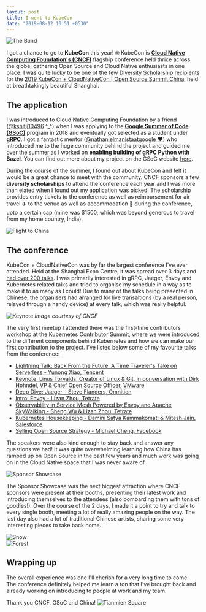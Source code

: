 ```yaml
---
layout: post
title: I went to KubeCon
date: "2019-08-12 10:51 +0530"
---
```


![The Bund](/assets/code/kubecon/bund.jpeg)

I got a chance to go to **KubeCon** this year! 🤓 KubeCon is **[Cloud Native Computing Foundation's (CNCF)](https://www.cncf.io/)** flagship conference held thrice across the globe, gathering Open Source and Cloud Native enthusiasts in one place. I was quite lucky to be one of the few [Diversity Scholarship recipients](https://events19.lfasiallc.com/events/kubecon-cloudnativecon-china-2019/attend/diversity-scholarships/) for the [2019 KubeCon + CloudNativeCon \| Open Source Summit China](https://events19.lfasiallc.com/events/kubecon-cloudnativecon-china-2019/), held at breathtakingly beautiful Shanghai.

## The application

I was introduced to Cloud Native Computing Foundation by a friend ([@kshitij10496](https://twitter.com/kshitij10496) ^_^) when I was applying to the **[Google Summer of Code (GSoC)](https://summerofcode.withgoogle.com/)** program in 2018 and eventually got selected as a student under **[gRPC](https://grpc.io/)**. I got a fantastic mentor ([@nathanielmanistaatgoogle ❤️](https://github.com/nathanielmanistaatgoogle)) who introduced me to the huge community behind the project and guided me over the summer as I worked on **enabling building of gRPC Python with Bazel**. You can find out more about my project on the GSoC website [here](https://summerofcode.withgoogle.com/archive/2018/projects/5400971639259136/).

During the course of the summer, I found out about KubeCon and felt it would be a great chance to meet with the community. CNCF sponsors a few **diversity scholarships** to attend the conference each year and I was more than elated when I found out my application was picked! The scholarship provides entry tickets to the conference as well as reimbursement for air travel ✈️ to the venue as well as accommodation 🏨 during the conference, upto a certain cap (mine was $1500, which was beyond generous to travel from my home country, India).

![Flight to China](/assets/code/kubecon/flight.jpeg)

## The conference

KubeCon + CloudNativeCon was by far the largest conference I've ever attended. Held at the Shanghai Expo Centre, it was spread over 3 days and [had over 200 talks](https://events19.lfasiallc.com/events/kubecon-cloudnativecon-china-2019/schedule-english/). I was primarily interested in gRPC, Jaeger, Envoy and Kubernetes related talks and tried to organise my schedule in a way as to make it to as many as I could! Due to many of the talks being presented in Chinese, the organisers had arranged for live transaltions (by a real person, relayed through a handy device) at every talk, which was really helpful.

![Keynote](/assets/code/kubecon/conference.jpg)
*Image courtesy of CNCF*

The very first meetup I attended there was the first-time contributors workshop at the Kubernetes Contributor Summit, where we were introduced to the different components behind Kubernetes and how we can make our first contribution to the project. I've listed below some of my favourite talks from the conference:
- [Lightning Talk: Back From the Future: A Time Traveler's Take on Serverless - Yunong Xiao, Tencent](https://kccncosschn19eng.sched.com/event/Nrru/lightning-talk-back-from-the-future-a-time-travelers-take-on-serverless-yunong-xiao-tencent)
- [Keynote: Linus Torvalds, Creator of Linux & Git, in conversation with Dirk Hohndel, VP & Chief Open Source Officer, VMware](https://kccncosschn19eng.sched.com/event/NuUU/keynote-linus-torvalds-creator-of-linux-git-in-conversation-with-dirk-hohndel-vp-chief-open-source-officer-vmware)
- [Deep Dive: Jaeger – Steve Flanders, Omnition](https://kccncosschn19eng.sched.com/event/OGle/deep-dive-jaeger-steve-flanders-omnition)
- [Intro: Envoy - Lizan Zhou, Tetrate](https://kccncosschn19eng.sched.com/event/NrrZ/intro-envoy-lizan-zhou-tetrate)
- [Observability in Service Mesh Powered by Envoy and Apache SkyWalking - Sheng Wu & Lizan Zhou, Tetrate](https://kccncosschn19eng.sched.com/event/NroB/observability-in-service-mesh-powered-by-envoy-and-apache-skywalking-sheng-wu-lizan-zhou-tetrate)
- [Kubernetes Housekeeping - Damini Satya Kammakomati & Mitesh Jain, Salesforce](https://kccncosschn19eng.sched.com/event/Nroc/kubernetes-housekeeping-damini-satya-kammakomati-mitesh-jain-salesforce)
- [Selling Open Source Strategy - Michael Cheng, Facebook](https://kccncosschn19eng.sched.com/event/NrtP/selling-open-source-strategy-michael-cheng-facebook)

The speakers were also kind enough to stay back and answer any questions we had! It was quite overwhelming learning how China has ramped up on Open Source in the past few years and much work was going on in the Cloud Native space that I was never aware of.

![Sponsor Showcase](/assets/code/kubecon/sponsor.jpg)

The Sponsor Showcase was the next biggest attraction where CNCF sponsors were present at their booths, presenting their latest work and introducing themselves to the attendees (also bombarding them with tons of goodies!). Over the course of the 2 days, I made it a point to try and talk to every single booth, meeting a lot of really amazing people on the way. The last day also had a lot of traditional Chinese artists, sharing some very interesting pieces to take back home.

 <div class="row">
  <div class="column">
    <img src="/assets/code/kubecon/dolls.jpg" alt="Snow" />
  </div>
  <div class="column">
    <img src="/assets/code/kubecon/paper.jpg" alt="Forest" />
  </div>
</div> 

## Wrapping up

The overall experience was one I'll cherish for a very long time to come. The conference definitely helped me learn a ton that I've brought back and already working on introducing to people at work and my team.

Thank you CNCF, GSoC and China!
![Tianmien Square](/assets/code/kubecon/tianmien.jpeg)
